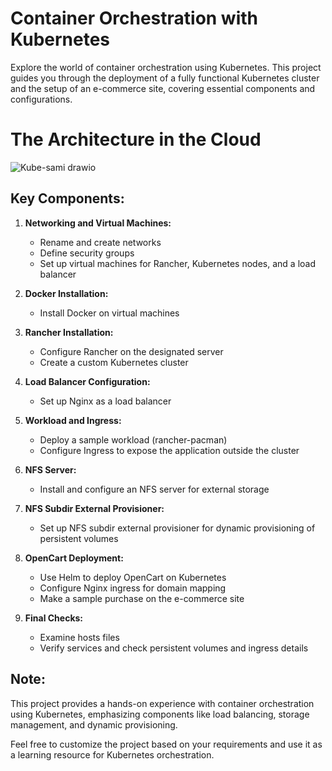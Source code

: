 # Container Orchestration with Kubernetes

Explore the world of container orchestration using Kubernetes. This project guides you through the deployment of a fully functional Kubernetes cluster and the setup of an e-commerce site, covering essential components and configurations.

# The Architecture in the Cloud

![Kube-sami drawio](https://github.com/samishafique786/container-orch-w-k8s/assets/108603607/708c05eb-f501-42e9-a6b9-6ec05ab9a8e6)


## Key Components:

1. **Networking and Virtual Machines:**
   - Rename and create networks
   - Define security groups
   - Set up virtual machines for Rancher, Kubernetes nodes, and a load balancer

2. **Docker Installation:**
   - Install Docker on virtual machines

3. **Rancher Installation:**
   - Configure Rancher on the designated server
   - Create a custom Kubernetes cluster

4. **Load Balancer Configuration:**
   - Set up Nginx as a load balancer

5. **Workload and Ingress:**
   - Deploy a sample workload (rancher-pacman)
   - Configure Ingress to expose the application outside the cluster

6. **NFS Server:**
   - Install and configure an NFS server for external storage

7. **NFS Subdir External Provisioner:**
   - Set up NFS subdir external provisioner for dynamic provisioning of persistent volumes

8. **OpenCart Deployment:**
   - Use Helm to deploy OpenCart on Kubernetes
   - Configure Nginx ingress for domain mapping
   - Make a sample purchase on the e-commerce site

9. **Final Checks:**
   - Examine hosts files
   - Verify services and check persistent volumes and ingress details

## Note:
This project provides a hands-on experience with container orchestration using Kubernetes, emphasizing components like load balancing, storage management, and dynamic provisioning.

Feel free to customize the project based on your requirements and use it as a learning resource for Kubernetes orchestration.

